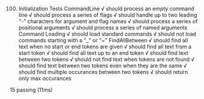 

  100) Initialization Tests
    CommandLine
      √ should process an empty command line
      √ should process a series of flags
      √ should handle up to two leading "-" characters for argument and flag names
      √ should process a series of positional arguments
      √ should process a series of named arguments
    Command Loading
      √ should load standard commands
      √ should not load commands starting with a "_" or "~"
    FindAllBetween
      √ should find all text when no start or end tokens are given
      √ should find all text from a start token
      √ should find all text up to an end token
      √ should find text between two tokens
      √ should not find text when tokens are not found
      √ should find text between two tokens even when they are the same
      √ should find multiple occurances between two tokens
      √ should return only max occurances


  15 passing (11ms)


